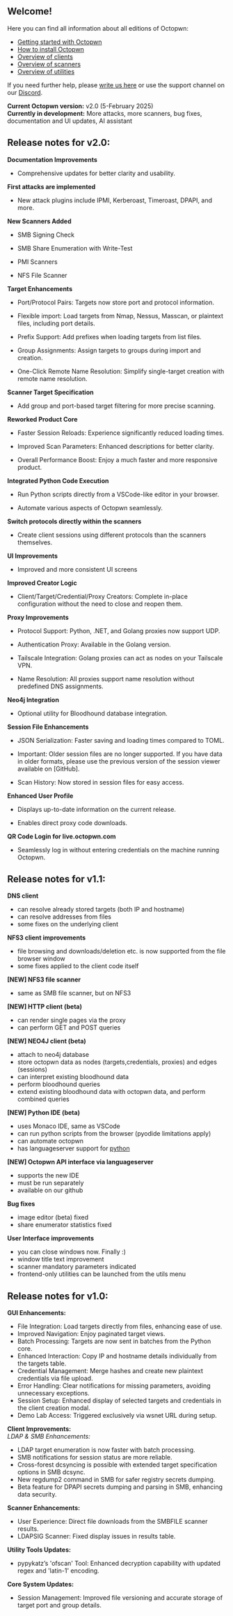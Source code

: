 ## Welcome!

Here you can find all information about all editions of Octopwn:

* [Getting started with Octopwn](https://docs.octopwn.com/user-guide/gettingstarted.html)
* [How to install Octopwn](https://docs.octopwn.com/setup/install.html)
* [Overview of clients](https://docs.octopwn.com/plugins/overview.html)
* [Overview of scanners](https://docs.octopwn.com/plugins/scanners/index.html)
* [Overview of utilities](https://docs.octopwn.com/plugins/utils/index.html)

If you need further help, please [write us here](https://octopwn.com/support) or use the support channel on our [Discord](https://discord.gg/7amw5mD37Y).  
    
**Current Octopwn version:** v2.0  (5-February 2025)  
**Currently in development:** More attacks, more scanners, bug fixes, documentation and UI updates, AI assistant


## Release notes for v2.0:
**Documentation Improvements**

 - Comprehensive updates for better clarity and usability.

**First attacks are implemented**

 - New attack plugins include IPMI, Kerberoast, Timeroast, DPAPI, and more.

**New Scanners Added**

 - SMB Signing Check

 - SMB Share Enumeration with Write-Test

 - PMI Scanners

 - NFS File Scanner

**Target Enhancements**

 - Port/Protocol Pairs: Targets now store port and protocol information.

 - Flexible import: Load targets from Nmap, Nessus, Masscan, or plaintext files, including port details.

 - Prefix Support: Add prefixes when loading targets from list files.

 - Group Assignments: Assign targets to groups during import and creation.

 - One-Click Remote Name Resolution: Simplify single-target creation with remote name resolution.

**Scanner Target Specification**

 - Add group and port-based target filtering for more precise scanning.

**Reworked Product Core**

  - Faster Session Reloads: Experience significantly reduced loading times.

  - Improved Scan Parameters: Enhanced descriptions for better clarity.

  - Overall Performance Boost: Enjoy a much faster and more responsive product.

**Integrated Python Code Execution**

  - Run Python scripts directly from a VSCode-like editor in your browser.

  - Automate various aspects of Octopwn seamlessly.

**Switch protocols directly within the scanners**

  - Create client sessions using different protocols than the scanners themselves.

**UI Improvements**

- Improved and more consistent UI screens

**Improved Creator Logic**

  - Client/Target/Credential/Proxy Creators: Complete in-place configuration without the need to close and reopen them.

**Proxy Improvements**

  - Protocol Support: Python, .NET, and Golang proxies now support UDP.

  - Authentication Proxy: Available in the Golang version.

  - Tailscale Integration: Golang proxies can act as nodes on your Tailscale VPN.

  - Name Resolution: All proxies support name resolution without predefined DNS assignments.

**Neo4j Integration**

  - Optional utility for Bloodhound database integration.

**Session File Enhancements**

  - JSON Serialization: Faster saving and loading times compared to TOML.

  - Important: Older session files are no longer supported. If you have data in older formats, please use the previous version of the session viewer available on [GitHub].

 - Scan History: Now stored in session files for easy access.

**Enhanced User Profile**

 - Displays up-to-date information on the current release.

 - Enables direct proxy code downloads.

**QR Code Login for live.octopwn.com**

 - Seamlessly log in without entering credentials on the machine running Octopwn.

## Release notes for v1.1:

**DNS client**  
 - can resolve already stored targets (both IP and hostname)  
 - can resolve addresses from files  
 - some fixes on the underlying client  

**NFS3 client improvements**  
 - file browsing and downloads/deletion etc. is now supported from the file browser window  
 - some fixes applied to the client code itself  
 
**[NEW] NFS3 file scanner**  
 - same as SMB file scanner, but on NFS3  

**[NEW] HTTP client (beta)**  
 - can render single pages via the proxy  
 - can perform GET and POST queries  

**[NEW] NEO4J client (beta)**  
 - attach to neo4j database  
 - store octopwn data as nodes (targets,credentials, proxies) and edges (sessions)  
 - can interpret existing bloodhound data  
 - perform bloodhound queries  
 - extend existing bloodhound data with octopwn data, and perform combined queries  

**[NEW] Python IDE (beta)**  
 - uses Monaco IDE, same as VSCode  
 - can run python scripts from the browser (pyodide limitations apply)  
 - can automate octopwn  
 - has languageserver support for [python](https://github.com/octopwn/octopwn-ide-language-server)  

**[NEW] Octopwn API interface via languageserver**  
 - supports the new IDE  
 - must be run separately  
 - available on our github  

**Bug fixes**  
 - image editor (beta) fixed  
 - share enumerator statistics fixed  
 
**User Interface improvements**  
 - you can close windows now. Finally :)  
 - window title text improvement  
 - scanner mandatory parameters indicated  
 - frontend-only utilities can be launched from the utils menu  

## Release notes for v1.0:  

**GUI Enhancements:**  
- File Integration: Load targets directly from files, enhancing ease of use.  
- Improved Navigation: Enjoy paginated target views.  
- Batch Processing: Targets are now sent in batches from the Python core.  
- Enhanced Interaction: Copy IP and hostname details individually from the targets table.  
- Credential Management: Merge hashes and create new plaintext credentials via file upload.  
- Error Handling: Clear notifications for missing parameters, avoiding unnecessary exceptions.  
- Session Setup: Enhanced display of selected targets and credentials in the client creation modal.  
- Demo Lab Access: Triggered exclusively via wsnet URL during setup.  
  
**Client Improvements:**  
*LDAP & SMB Enhancements:*    
- LDAP target enumeration is now faster with batch processing.  
- SMB notifications for session status are more reliable.  
- Cross-forest dcsyncing is possible with extended target specification options in SMB dcsync.  
- New regdump2 command in SMB for safer registry secrets dumping.  
- Beta feature for DPAPI secrets dumping and parsing in SMB, enhancing data security.  
  
**Scanner Enhancements:**  
- User Experience: Direct file downloads from the SMBFILE scanner results.  
- LDAPSIG Scanner: Fixed display issues in results table.  
  
**Utility Tools Updates:**  
- pypykatz’s 'ofscan' Tool: Enhanced decryption capability with updated regex and 'latin-1' encoding.  
  
**Core System Updates:**  
- Session Management: Improved file versioning and accurate storage of target port and group details.  
  

